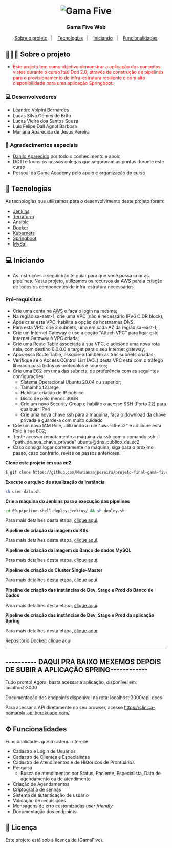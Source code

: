 <h1 align="center">
<img src="https://pm1.narvii.com/6431/655f04ecda7b85b3241f11accfa920eb489dc8f0_hq.jpg" title="Gama Five" />
</h1>

<h3 align="center">
  Gama Five Web
</h3>

<p align="center">
  <a href="#sobre o projeto">Sobre o projeto</a>&nbsp;&nbsp;&nbsp;|&nbsp;&nbsp;&nbsp;
  <a href="#tecnologias">Tecnologias</a>&nbsp;&nbsp;&nbsp;|&nbsp;&nbsp;&nbsp;
  <a href="#iniciando">Iniciando</a>&nbsp;&nbsp;&nbsp;|&nbsp;&nbsp;&nbsp;
  <a href="#funcionalidades">Funcionalidades</a>
</p>

## 👨🏻‍💻 Sobre o projeto

- <p style="color: red;">Este projeto tem como objetivo demonstrar a aplicação dos conceitos vistos durante o curso Itaú Doti 2.0, através da construção de pipelines para o provisionamento de infra-estrutura resiliente e com alta disponibilidade para uma aplicação Springboot.</p>


### 💻 Desenvolvedores
- Leandro Volpini Bernardes
- Lucas Silva Gomes de Brito
- Lucas Vieira dos Santos Souza
- Luis Felipe Dall Agnol Barbosa
- Mariana Aparecida de Jesus Pereira

### 👊 Agradecimentos especiais
- [Danilo Aparecido](https://github.com/didox) por todo o conhecimento e apoio
- DOTI e todos os nossos colegas que seguraram as pontas durante este curso
- Pessoal da Gama Academy pelo apoio e organização do curso

## 🚀 Tecnologias

As tecnologias que utilizamos para o desenvolvimento deste projeto foram:

- [Jenkins](https://www.jenkins.io/)
- [Terraform](https://www.terraform.io/)
- [Ansible](https://www.ansible.com/)
- [Docker](https://www.docker.com/)
- [Kubernets](https://kubernetes.io/pt-br/)
- [Springboot](https://spring.io/projects/spring-boot)
- [MySql](https://www.mysql.com/)


## 💻 Iniciando

- As instruções a seguir irão te guiar para que você possa criar as pipelines. Neste projeto, utilizamos os recursos da AWS para a criação de todos os componentes de infra-estrutura necessários.

### Pré-requisitos

- Crie uma conta na [AWS](https://aws.amazon.com/pt/free/?s_kwcid=AL!4422!3!561843094929!e!!g!!aws&trk=2ee11bb2-bc40-4546-9852-2c4ad8e8f646&sc_channel=ps&sc_campaign=acquisition&sc_medium=ACQ-P|PS-GO|Brand|Desktop|SU|Core-Main|Core|BR|PT|Text&ef_id=Cj0KCQiAhf2MBhDNARIsAKXU5GQYv2fzYNmavVdti7i9PeccndJPoYOaZAfk1GN7D_wF1MaisBp_t7EaAt9uEALw_wcB:G:s&s_kwcid=AL!4422!3!561843094929!e!!g!!aws&all-free-tier.sort-by=item.additionalFields.SortRank&all-free-tier.sort-order=asc&awsf.Free%20Tier%20Types=*all&awsf.Free%20Tier%20Categories=*all) e faça o login na mesma;
- Na região sa-east-1, crie uma VPC (não é necessário IPV6 CIDR block);
- Após criar esta VPC, habilite a opção de hostnames DNS;
- Para esta VPC, crie 3 subnets, uma em cada AZ da região sa-east-1;
- Crie um Internet Gateway e use a opção "Attach VPC" para ligar este Internet Gateway à VPC criada;
- Crie uma Route Table associada à sua VPC, e adicione uma nova rota nela, com destino 0.0.0.0 e target para o seu Internet gateway;
- Após essa Route Table, associe-a também às três subnets criadas;
- Verifique se o Access COntrol List (ACL) desta VPC está com o tráfego liberado para todos os protocolos e sources;
- Crie uma EC2 em uma das subnets, de preferência com as seguintes configurações:
    - Sistema Operacional Ubuntu 20.04 ou superior;
    - Tamamho t2.large
    - Habilitar criação de IP público
    - Disco de pelo menos 30GB
    - Crie um novo Security Group e habilite o acesso SSH (Porta 22) para qualquer IPv4
    - Crie uma nova chave ssh para a máquina, faça o download da chave privada e guarde-a com muito cuidado
- Crie um novo IAM Role, utilizando a role "aws-cli-ec2" e adicione esta Role à sua EC2;
- Tente acessar remotamente a máquina via ssh com o comando ssh -i "path_da_sua_chave_privada" ubuntu@dns_publico_da_ec2
- Caso consiga logar corretamente na máquina, siga para o próximo passo, caso contrário, revise os passos anteriores.


**Clone este projeto em sua ec2**

```bash
$ git clone https://github.com/Marianaajpereira/projeto-final-gama-five && cd projeto-final-gama-five/
```

**Execute o arquivo de atualização da instância**

```bash
sh user-data.sh
```

**Crie a máquina do Jenkins para a execução das pipelines**

```bash
cd 00-pipeline-shell-deploy-jenkins/ && sh deploy.sh
```

Para mais detalhes desta etapa, [clique aqui](https://github.com/Marianaajpereira/projeto-final-gama-five/tree/master/99-pipeline-shell-deploy-jenkins).



**Pipeline de criação da imagem do K8s**

Para mais detalhes desta etapa, [clique aqui](https://github.com/Marianaajpereira/projeto-final-gama-five/tree/master/01-pipeline-jenkins-deploy-ami-k8s).



**Pipeline de criação da imagem do Banco de dados MySQL**

Para mais detalhes desta etapa, [clique aqui](https://github.com/Marianaajpereira/projeto-final-gama-five/tree/master/02-pipeline-jenkins-deploy-ami-db-mysql).



**Pipeline de criação do Cluster Single-Master**

Para mais detalhes desta etapa, [clique aqui](https://github.com/Marianaajpereira/projeto-final-gama-five/tree/master/03-pipeline-jenkins-deploy-cluster-k8s).



**Pipeline de criação das instâncias de Dev, Stage e Prod do Banco de Dados**

Para mais detalhes desta etapa, [clique aqui](https://github.com/Marianaajpereira/projeto-final-gama-five/tree/master/04-pipeline-jenkins-deploy-db-mysql).



**Pipeline de criação das instâncias de Dev, Stage e Prod da aplicação Spring**

Para mais detalhes desta etapa, [clique aqui](https://github.com/Marianaajpereira/projeto-final-gama-five/tree/master/05-pipeline-jenkins-deploy-app-java-springboot).

Repositório Docker: [clique aqui](https://hub.docker.com/repository/docker/marianaajpereira/app-springboot)



---------------------------------------------------------------------------------
---------- DAQUI PRA BAIXO MEXEMOS DEPOIS DE SUBIR A APLICAÇÂO SPRING------------
---------------------------------------------------------------------------------

Tudo pronto! Agora, basta acessar a aplicação, disponível em:
localhost:3000

Documentação dos endpoints disponível na rota:
localhost:3000/api-docs

Para acessar a API diretamente no seu browser, acesse https://clinica-pomarola-api.herokuapp.com/

## ⚙️ Funcionalidades
Funcionalidades que o sistema oferece:
- Cadastro e Login de Usuários
- Cadastro de Clientes e Especialistas
- Cadastro de Atendimentos e de Históricos de Prontuários
- Pesquisa
	- Busca de atendimentos por Status, Paciente, Especialista, Data de agendamento ou de atendimento
- Criação de Agendamentos
- Criptografia de senhas
- Sistema de autenticação de usuário
- Validação de requisições
- Mensagens de erro customizadas *user friendly*
- Documentação dos endpoints

## 📄 Licença

Este projeto está sob a licença de (GamaFive).